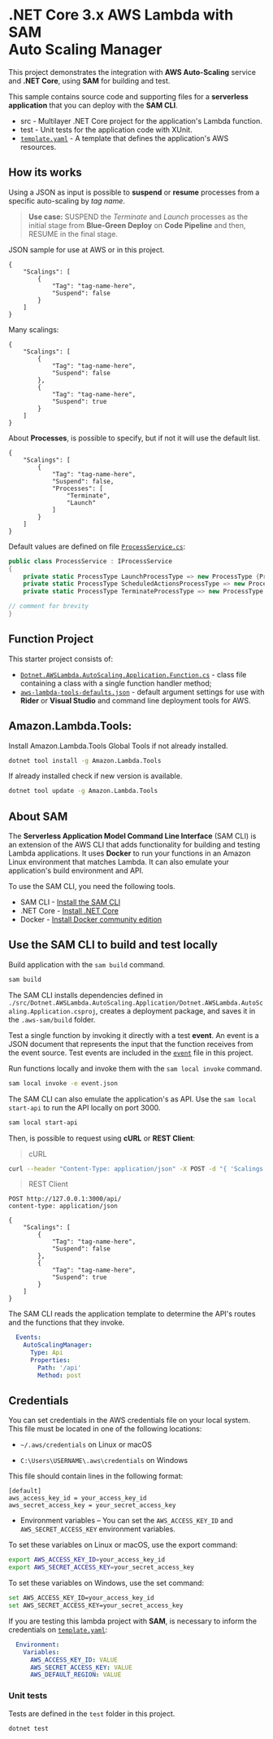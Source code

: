 # .NET Core 3.x AWS Lambda with SAM <br> Auto Scaling Manager

This project demonstrates the integration with **AWS Auto-Scaling** service and **.NET Core**, using **SAM** for building and test.

This sample contains source code and supporting files for a **serverless application** that you can deploy with the **SAM CLI**. 

- src - Multilayer .NET Core project for the application's Lambda function.
- test - Unit tests for the application code with XUnit. 
- [`template.yaml`](./template.yaml) - A template that defines the application's AWS resources.

## How its works

Using a JSON as input is possible to **suspend** or **resume** processes from a specific auto-scaling by _tag name_.

> **Use case:** SUSPEND the _Terminate_ and _Launch_ processes as the initial stage from **Blue-Green Deploy** on **Code Pipeline** and then, RESUME in the final stage.

JSON sample for use at AWS or in this project.

```json5
{
    "Scalings": [
        {
            "Tag": "tag-name-here",
            "Suspend": false
        }
    ]
}
```

Many scalings:

```json5
{
    "Scalings": [
        {
            "Tag": "tag-name-here",
            "Suspend": false
        },
        {
            "Tag": "tag-name-here",
            "Suspend": true
        }
    ]
}
```

About **Processes**, is possible to specify, but if not it will use the default list.

```json5
{
    "Scalings": [
        {
            "Tag": "tag-name-here",
            "Suspend": false,
            "Processes": [
                "Terminate",
                "Launch"
            ]
        }
    ]
}
```

Default values are defined on file [`ProcessService.cs`](./src/Dotnet.AWSLambda.AutoScaling.Services/Processes/ProcessService.cs):

```c#
public class ProcessService : IProcessService
{
    private static ProcessType LaunchProcessType => new ProcessType {ProcessName = "Launch"};
    private static ProcessType ScheduledActionsProcessType => new ProcessType {ProcessName = "ScheduledActions"};
    private static ProcessType TerminateProcessType => new ProcessType {ProcessName = "Terminate"};

// comment for brevity
}
```

## Function Project

This starter project consists of:
* [`Dotnet.AWSLambda.AutoScaling.Application.Function.cs`](./src/Dotnet.AWSLambda.AutoScaling.Application/Function.cs) - class file containing a class with a single function handler method;
* [`aws-lambda-tools-defaults.json`](./aws-lambda-tools-defaults.json) - default argument settings for use with **Rider** or **Visual Studio** and command line deployment tools for AWS.

## Amazon.Lambda.Tools:

Install Amazon.Lambda.Tools Global Tools if not already installed.

```bash
dotnet tool install -g Amazon.Lambda.Tools
```

If already installed check if new version is available.

```bash
dotnet tool update -g Amazon.Lambda.Tools
```

## About SAM

The **Serverless Application Model Command Line Interface** (SAM CLI) is an extension of the AWS CLI that adds functionality for building and testing Lambda applications. It uses **Docker** to run your functions in an Amazon Linux environment that matches Lambda. It can also emulate your application's build environment and API.

To use the SAM CLI, you need the following tools.

* SAM CLI - [Install the SAM CLI](https://docs.aws.amazon.com/serverless-application-model/latest/developerguide/serverless-sam-cli-install.html)
* .NET Core - [Install .NET Core](https://www.microsoft.com/net/download)
* Docker - [Install Docker community edition](https://hub.docker.com/search/?type=edition&offering=community)

## Use the SAM CLI to build and test locally

Build application with the `sam build` command.

```bash
sam build
```

The SAM CLI installs dependencies defined in `./src/Dotnet.AWSLambda.AutoScaling.Application/Dotnet.AWSLambda.AutoScaling.Application.csproj`, creates a deployment package, and saves it in the `.aws-sam/build` folder.

Test a single function by invoking it directly with a test **event**. An event is a JSON document that represents the input that the function receives from the event source. Test events are included in the [`event`](./event.json) file in this project.

Run functions locally and invoke them with the `sam local invoke` command.

```bash
sam local invoke -e event.json
```

The SAM CLI can also emulate the application's as API. Use the `sam local start-api` to run the API locally on port 3000.

```bash
sam local start-api
```

Then, is possible to request using **cURL** or **REST Client**:

> cURL

```bash
curl --header "Content-Type: application/json" -X POST -d "{ 'Scalings': [ { 'Tag': 'your-tag-name-here', 'Suspend': false }, { 'Tag': 'your-tag-name-h', 'Suspend': true } ] }" http://127.0.0.1:3000/api
```
> REST Client

```http request
POST http://127.0.0.1:3000/api/
content-type: application/json

{
    "Scalings": [
        {
            "Tag": "tag-name-here",
            "Suspend": false
        },
        {
            "Tag": "tag-name-here",
            "Suspend": true
        }
    ]
}
```

The SAM CLI reads the application template to determine the API's routes and the functions that they invoke.

```yaml
  Events:
    AutoScalingManager:
      Type: Api
      Properties:
        Path: '/api'
        Method: post
```

## Credentials 

You can set credentials in the AWS credentials file on your local system. This file must be located in one of the following locations:

* `~/.aws/credentials` on Linux or macOS

* `C:\Users\USERNAME\.aws\credentials` on Windows

This file should contain lines in the following format:

```
[default]
aws_access_key_id = your_access_key_id
aws_secret_access_key = your_secret_access_key
```

* Environment variables – You can set the `AWS_ACCESS_KEY_ID` and `AWS_SECRET_ACCESS_KEY` environment variables.

To set these variables on Linux or macOS, use the export command: 

```bash
export AWS_ACCESS_KEY_ID=your_access_key_id
export AWS_SECRET_ACCESS_KEY=your_secret_access_key
```

To set these variables on Windows, use the set command: 

```bash
set AWS_ACCESS_KEY_ID=your_access_key_id
set AWS_SECRET_ACCESS_KEY=your_secret_access_key
```

If you are testing this lambda project with **SAM**, is necessary to inform the credentials on [`template.yaml`](./template.yaml):

```yaml
  Environment:
    Variables:
      AWS_ACCESS_KEY_ID: VALUE
      AWS_SECRET_ACCESS_KEY: VALUE
      AWS_DEFAULT_REGION: VALUE
```

### Unit tests

Tests are defined in the `test` folder in this project.

```bash
dotnet test
```
